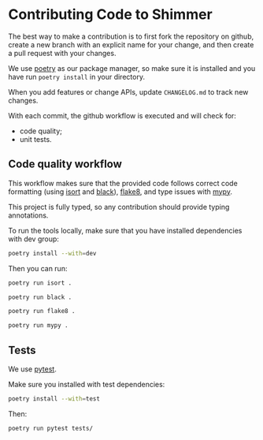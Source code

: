 # Contributing Code to Shimmer

The best way to make a contribution is to first fork the repository on github, 
create a new branch with an explicit name for your change, and then create a pull request with your changes.

We use [poetry](https://python-poetry.org/) as our package manager, 
so make sure it is installed and you have run `poetry install` in your directory.

When you add features or change APIs, update `CHANGELOG.md` to track new changes.

With each commit, the github workflow is executed and will check for:
- code quality;
- unit tests.

## Code quality workflow
This workflow makes sure that the provided code follows correct code formatting
(using [isort](https://github.com/PyCQA/isort) and [black](https://github.com/psf/black)),
[flake8](https://github.com/PyCQA/flake8), and type issues with [mypy](https://github.com/python/mypy).

This project is fully typed, so any contribution should provide typing annotations.

To run the tools locally, make sure that you have installed dependencies with dev group:
```sh
poetry install --with=dev
```

Then you can run:
```sh
poetry run isort .
```
```sh
poetry run black .
```
```sh
poetry run flake8 .
```
```sh
poetry run mypy .
```

## Tests
We use [pytest](https://github.com/pytest-dev/pytest/).

Make sure you installed with test dependencies:
```sh
poetry install --with=test
```

Then:
```sh
poetry run pytest tests/
```
